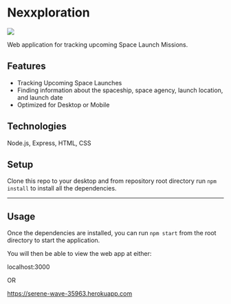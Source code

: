 # Nexxploration

![](https://i.imgur.com/PaPQS9n.png)

Web application for tracking upcoming Space Launch Missions.

## Features
- Tracking Upcoming Space Launches
- Finding information about the spaceship, space agency, launch location, and launch date
- Optimized for Desktop or Mobile

## Technologies
Node.js, Express, HTML, CSS

## Setup
Clone this repo to your desktop and from repository root directory run `npm install` to install all the dependencies.

---

## Usage

Once the dependencies are installed, you can run  `npm start` from the root directory to start the application.

You will then be able to view the web app at either:

localhost:3000

OR

https://serene-wave-35963.herokuapp.com

